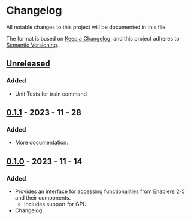 # Changelog
All notable changes to this project will be documented in this file.

The format is based on [Keep a Changelog](https://keepachangelog.com/en/1.0.0/),
and this project adheres to [Semantic Versioning](https://semver.org/spec/v2.0.0.html).

## [Unreleased]

### Added 
- Unit Tests for train command

## [0.1.1] - 2023 - 11 - 28
### Added 
- More documentation. 

## [0.1.0] - 2023 - 11 - 14
### Added
- Provides an interface for accessing functionalities from Enablers 2-5 and their components. 
  - Includes support for GPU.
- Changelog

<!-- 
Example of Categories to use in each release

### Added
- Just an example of how to use changelog.

### Changed
- Just an example of how to use changelog.

### Fixed
- Just an example of how to use changelog.

### Removed
- Just an example of how to use changelog.

### Deprecated
- Just an example of how to use changelog. -->


[unreleased]: https://github.com/um-xr2learn-enablers/XR2Learn-Inference/compare/v0.1.0...master
[0.1.0]: https://github.com/um-xr2learn-enablers/XR2Learn-CLI/releases/tag/v0.1.0
[0.1.1]: https://github.com/um-xr2learn-enablers/XR2Learn-CLI/releases/tag/v0.1.1